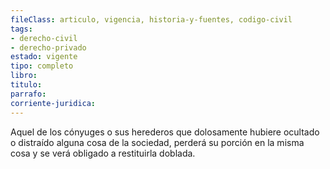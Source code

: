 ```yaml
---
fileClass: articulo, vigencia, historia-y-fuentes, codigo-civil
tags:
- derecho-civil
- derecho-privado
estado: vigente
tipo: completo
libro:
titulo:
parrafo:
corriente-juridica:
---
```

Aquel de los cónyuges o sus herederos que dolosamente hubiere ocultado o distraído alguna cosa de la sociedad, perderá su porción en la misma cosa y se verá obligado a restituirla doblada.
